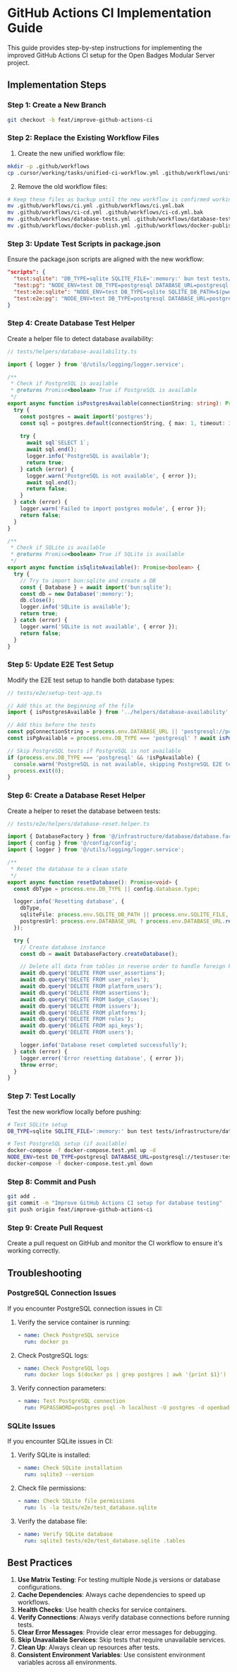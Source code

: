 # GitHub Actions CI Implementation Guide

This guide provides step-by-step instructions for implementing the improved GitHub Actions CI setup for the Open Badges Modular Server project.

## Implementation Steps

### Step 1: Create a New Branch

```bash
git checkout -b feat/improve-github-actions-ci
```

### Step 2: Replace the Existing Workflow Files

1. Create the new unified workflow file:

```bash
mkdir -p .github/workflows
cp .cursor/working/tasks/unified-ci-workflow.yml .github/workflows/unified-ci.yml
```

2. Remove the old workflow files:

```bash
# Keep these files as backup until the new workflow is confirmed working
mv .github/workflows/ci.yml .github/workflows/ci.yml.bak
mv .github/workflows/ci-cd.yml .github/workflows/ci-cd.yml.bak
mv .github/workflows/database-tests.yml .github/workflows/database-tests.yml.bak
mv .github/workflows/docker-publish.yml .github/workflows/docker-publish.yml.bak
```

### Step 3: Update Test Scripts in package.json

Ensure the package.json scripts are aligned with the new workflow:

```json
"scripts": {
  "test:sqlite": "DB_TYPE=sqlite SQLITE_FILE=':memory:' bun test tests/infrastructure/database/modules/sqlite",
  "test:pg": "NODE_ENV=test DB_TYPE=postgresql DATABASE_URL=postgresql://postgres:postgres@localhost:5432/openbadges_test bun test tests/infrastructure/database/modules/postgresql",
  "test:e2e:sqlite": "NODE_ENV=test DB_TYPE=sqlite SQLITE_DB_PATH=$(pwd)/tests/e2e/test_database.sqlite bun test ./tests/e2e",
  "test:e2e:pg": "NODE_ENV=test DB_TYPE=postgresql DATABASE_URL=postgresql://postgres:postgres@localhost:5432/openbadges_test bun test ./tests/e2e"
}
```

### Step 4: Create Database Test Helper

Create a helper file to detect database availability:

```typescript
// tests/helpers/database-availability.ts

import { logger } from '@/utils/logging/logger.service';

/**
 * Check if PostgreSQL is available
 * @returns Promise<boolean> True if PostgreSQL is available
 */
export async function isPostgresAvailable(connectionString: string): Promise<boolean> {
  try {
    const postgres = await import('postgres');
    const sql = postgres.default(connectionString, { max: 1, timeout: 3 });
    
    try {
      await sql`SELECT 1`;
      await sql.end();
      logger.info('PostgreSQL is available');
      return true;
    } catch (error) {
      logger.warn('PostgreSQL is not available', { error });
      await sql.end();
      return false;
    }
  } catch (error) {
    logger.warn('Failed to import postgres module', { error });
    return false;
  }
}

/**
 * Check if SQLite is available
 * @returns Promise<boolean> True if SQLite is available
 */
export async function isSqliteAvailable(): Promise<boolean> {
  try {
    // Try to import bun:sqlite and create a DB
    const { Database } = await import('bun:sqlite');
    const db = new Database(':memory:');
    db.close();
    logger.info('SQLite is available');
    return true;
  } catch (error) {
    logger.warn('SQLite is not available', { error });
    return false;
  }
}
```

### Step 5: Update E2E Test Setup

Modify the E2E test setup to handle both database types:

```typescript
// tests/e2e/setup-test-app.ts

// Add this at the beginning of the file
import { isPostgresAvailable } from '../helpers/database-availability';

// Add this before the tests
const pgConnectionString = process.env.DATABASE_URL || 'postgresql://postgres:postgres@localhost:5432/openbadges_test';
const isPgAvailable = process.env.DB_TYPE === 'postgresql' ? await isPostgresAvailable(pgConnectionString) : false;

// Skip PostgreSQL tests if PostgreSQL is not available
if (process.env.DB_TYPE === 'postgresql' && !isPgAvailable) {
  console.warn('PostgreSQL is not available, skipping PostgreSQL E2E tests');
  process.exit(0);
}
```

### Step 6: Create a Database Reset Helper

Create a helper to reset the database between tests:

```typescript
// tests/e2e/helpers/database-reset.helper.ts

import { DatabaseFactory } from '@/infrastructure/database/database.factory';
import { config } from '@/config/config';
import { logger } from '@/utils/logging/logger.service';

/**
 * Reset the database to a clean state
 */
export async function resetDatabase(): Promise<void> {
  const dbType = process.env.DB_TYPE || config.database.type;

  logger.info('Resetting database', {
    dbType,
    sqliteFile: process.env.SQLITE_DB_PATH || process.env.SQLITE_FILE,
    postgresUrl: process.env.DATABASE_URL ? process.env.DATABASE_URL.replace(/:[^:@]+@/, ':***@') : undefined
  });

  try {
    // Create database instance
    const db = await DatabaseFactory.createDatabase();

    // Delete all data from tables in reverse order to handle foreign key constraints
    await db.query('DELETE FROM user_assertions');
    await db.query('DELETE FROM user_roles');
    await db.query('DELETE FROM platform_users');
    await db.query('DELETE FROM assertions');
    await db.query('DELETE FROM badge_classes');
    await db.query('DELETE FROM issuers');
    await db.query('DELETE FROM platforms');
    await db.query('DELETE FROM roles');
    await db.query('DELETE FROM api_keys');
    await db.query('DELETE FROM users');

    logger.info('Database reset completed successfully');
  } catch (error) {
    logger.error('Error resetting database', { error });
    throw error;
  }
}
```

### Step 7: Test Locally

Test the new workflow locally before pushing:

```bash
# Test SQLite setup
DB_TYPE=sqlite SQLITE_FILE=':memory:' bun test tests/infrastructure/database/modules/sqlite

# Test PostgreSQL setup (if available)
docker-compose -f docker-compose.test.yml up -d
NODE_ENV=test DB_TYPE=postgresql DATABASE_URL=postgresql://testuser:testpassword@localhost:5433/openbadges_test bun test tests/infrastructure/database/modules/postgresql
docker-compose -f docker-compose.test.yml down
```

### Step 8: Commit and Push

```bash
git add .
git commit -m "Improve GitHub Actions CI setup for database testing"
git push origin feat/improve-github-actions-ci
```

### Step 9: Create Pull Request

Create a pull request on GitHub and monitor the CI workflow to ensure it's working correctly.

## Troubleshooting

### PostgreSQL Connection Issues

If you encounter PostgreSQL connection issues in CI:

1. Verify the service container is running:
   ```yaml
   - name: Check PostgreSQL service
     run: docker ps
   ```

2. Check PostgreSQL logs:
   ```yaml
   - name: Check PostgreSQL logs
     run: docker logs $(docker ps | grep postgres | awk '{print $1}')
   ```

3. Verify connection parameters:
   ```yaml
   - name: Test PostgreSQL connection
     run: PGPASSWORD=postgres psql -h localhost -U postgres -d openbadges_test -c "SELECT version();"
   ```

### SQLite Issues

If you encounter SQLite issues in CI:

1. Verify SQLite is installed:
   ```yaml
   - name: Check SQLite installation
     run: sqlite3 --version
   ```

2. Check file permissions:
   ```yaml
   - name: Check SQLite file permissions
     run: ls -la tests/e2e/test_database.sqlite
   ```

3. Verify the database file:
   ```yaml
   - name: Verify SQLite database
     run: sqlite3 tests/e2e/test_database.sqlite .tables
   ```

## Best Practices

1. **Use Matrix Testing**: For testing multiple Node.js versions or database configurations.
2. **Cache Dependencies**: Always cache dependencies to speed up workflows.
3. **Health Checks**: Use health checks for service containers.
4. **Verify Connections**: Always verify database connections before running tests.
5. **Clear Error Messages**: Provide clear error messages for debugging.
6. **Skip Unavailable Services**: Skip tests that require unavailable services.
7. **Clean Up**: Always clean up resources after tests.
8. **Consistent Environment Variables**: Use consistent environment variables across all environments.
